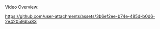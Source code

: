 
Video Overview:


https://github.com/user-attachments/assets/3b6ef2ee-b74e-485d-b0d6-2e42059dba83

